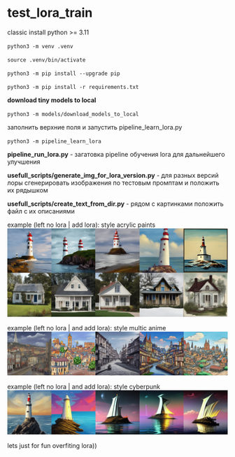 # test_lora_train

classic install
python >= 3.11

<code>python3 -m venv .venv</code>

<code>source .venv/bin/activate</code>

<code>python3 -m pip install --upgrade pip</code>

<code>python3 -m pip install -r requirements.txt</code>

__download tiny models to local__

<code>python3 -m models/download_models_to_local</code>

заполнить верхние поля и запустить pipeline_learn_lora.py

<code>python3 -m pipeline_learn_lora</code>

__pipeline_run_lora.py__ - загатовка pipeline обучения lora для дальнейшего улучшения

__usefull_scripts/generate_img_for_lora_version.py__ - для разных версий лоры сгенерировать изображения по тестовым промптам и положить их рядышком

__usefull_scripts/create_text_from_dir.py__ - рядом с картинками положить файл с их описаниями

example (left no lora | add lora): 
style acrylic paints
![Логотип проекта](impact_lora_example_images/acril_images_with_lora.png)

example (left no lora | and add lora): 
style multic anime
![Логотип проекта](impact_lora_example_images/multi_anime.png)

example (left no lora | and add lora): 
style cyberpunk
![Логотип проекта](impact_lora_example_images/cyberpank.png)

lets just for fun overfiting lora))